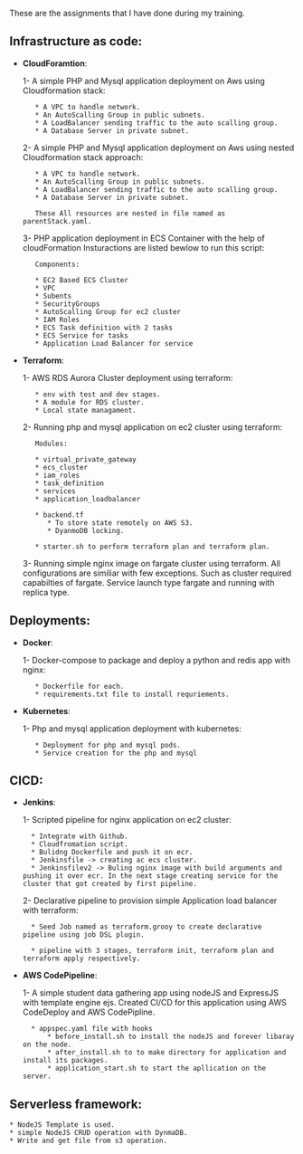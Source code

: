 These are the assignments that I have done during my training.

## Infrastructure as code:
    
   * **CloudForamtion**:

        1-  A simple PHP and Mysql application deployment on Aws using Cloudformation stack:

            * A VPC to handle network.
            * An AutoScalling Group in public subnets.
            * A LoadBalancer sending traffic to the auto scalling group.
            * A Database Server in private subnet.

        2-  A simple PHP and Mysql application deployment on Aws using nested Cloudformation stack approach:

            * A VPC to handle network.
            * An AutoScalling Group in public subnets.
            * A LoadBalancer sending traffic to the auto scalling group.
            * A Database Server in private subnet.

            These All resources are nested in file named as parentStack.yaml.


        3- PHP application deployment in ECS Container with the help of cloudFormation
        Insturactions are listed bewlow to run this script:

            Components:

            * EC2 Based ECS Cluster
            * VPC
            * Subents
            * SecurityGroups 
            * AutoScalling Group for ec2 cluster
            * IAM Roles
            * ECS Task definition with 2 tasks
            * ECS Service for tasks
            * Application Load Balancer for service 


   * **Terraform**:
            
        1- AWS RDS Aurora Cluster deployment using terraform:

            * env with test and dev stages.
            * A module for RDS cluster.
            * Local state managament.


        2- Running php and mysql application on ec2 cluster using terraform:

            Modules:

            * virtual_private_gateway
            * ecs_cluster
            * iam_roles
            * task_definition
            * services
            * application_loadbalancer 

            * backend.tf
               * To store state remotely on AWS S3. 
               * DyanmoDB locking. 

            * starter.sh to perform terraform plan and terraform plan.


        3- Running simple nginx image on fargate cluster using terraform. All configurations are similiar with few exceptions. Such as cluster required capabilties of fargate. Service launch type fargate and running with replica type.


## Deployments:

   * **Docker**:

        1- Docker-compose to package and deploy a python and redis app with nginx:

            * Dockerfile for each.
            * requirements.txt file to install requriements.


   * **Kubernetes**:

        1- Php and mysql application deployment with kubernetes:

            * Deployment for php and mysql pods.
            * Service creation for the php and mysql


## CICD:

   * **Jenkins**:
       
        1- Scripted pipeline for nginx application on ec2 cluster:
           
           * Integrate with Github.
           * Cloudfromation script. 
           * Bulidng Dockerfile and push it on ecr.  
           * Jenkinsfile -> creating ac ecs cluster.
           * Jenkinsfilev2 -> Buling nginx image with build arguments and pushing it over ecr. In the next stage creating service for the cluster that got created by first pipeline.


        2- Declarative pipeline to provision simple Application load balancer with terraform:

           * Seed Job named as terraform.grooy to create declarative pipeline using job DSL plugin.

           * pipeline with 3 stages, terraform init, terraform plan and terraform apply respectively.
         

   * **AWS CodePipeline**:

        1- A simple student data gathering app using nodeJS and ExpressJS with template engine ejs. Created CI/CD for this application using AWS CodeDeploy and AWS CodePipline.  

           * appspec.yaml file with hooks     
               * before_install.sh to install the nodeJS and forever libaray on the node.
               * after_install.sh to to make directory for application and install its packages.
               * application_start.sh to start the apllication on the server.



## Serverless framework:
    
    * NodeJS Template is used.
    * simple NodeJS CRUD operation with DynmaDB.
    * Write and get file from s3 operation.